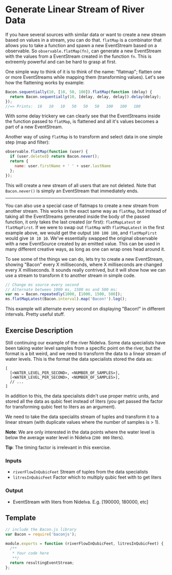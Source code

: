 # Generate Linear Stream of River Data

If you have several sources with similar data or want to create
a new stream based on values in a stream, you can do that. `flatMap`
is a combinator that allows you to take a function and spawn a new
EventStream based on a observable. So `observable.flatMap(fn)`, can
generate a new EventStream with the values from a EventStream created
in the function `fn`. This is extreemly powerful and can be hard to
grasp at first.

One simple way to think of it is to think of the name: "flatmap";
flatten one or more EventStreams while mapping them (transforming
values). Let's see how the flattening works by example:

```js
Bacon.sequentially(10, [10, 50, 100]).flatMap(function (delay) {
  return Bacon.sequentially(10, [delay, delay, delay]).delay(delay);
});
//=> Prints:  10   10   10   50   50   50   100   100   100
```

With some delay trickery we can clearly see that the EventStreams
inside the function passed to `flatMap`, is flattened and all it's
values becomes a part of a new EventStream.

Another way of using `flatMap` is to transform and select data in
one simple step (map and filter):

```js
observable.flatMap(function (user) {
  if (user.deleted) return Bacon.never();
  return {
    name: user.firstName + ' ' + user.lastName
  };
});
```

This will create a new stream of all users that are not deleted. Note
that `Bacon.never()` is simply an EventStream that immediately ends.

---

You can also use a special case of flatmaps to create a new stream
from another stream. This works in the exact same way as `flatMap`, but
instead of taking all the EventStreams generated inside the body of
the passed function, it only takes the last created (or first):
`flatMapLatest` or `flatMapFirst`. If we were to swap out `flatMap`
with `flatMapLatest` in the first example above, we would get the
output `100 100 100`, and `flatMapFirst` would give `10 10 10`. We've
essentially swapped the original observable with a new EventSource
created by an emitted value. This can be used in many different
creative ways, as long as one can wrap ones head around it.

To see some of the things we can do, lets try to create a new EventStream,
showing "Bacon" every X milliseconds, where X milliseconds are changed
every X milliseconds. It sounds really contrived, but it will show how
we can use a stream to transform it to another stream in simple code.

```js
// Change ms source every second
// Alternate between 1000 ms, 1500 ms and 500 ms:
var ms = Bacon.repeatedly(1000, [1000, 1500, 500]);
ms.flatMapLatest(Bacon.interval).map('Bacon!').log();
```

This example will alternate every second on displaying "Bacon!" in
different intervals. Pretty useful stuff.


## Exercise Description

Still continuing our example of the river Nidelva. Some data specialists
have been taking water level samples from a specific point on the river,
but the format is a bit weird, and we need to transform the data to a
linear stream of water levels. This is the format the data specialists
stored the data as:

```
[
  [<WATER_LEVEL_PER_SECOND>, <NUMBER_OF_SAMPLES>],
  [<WATER_LEVEL_PER_SECOND>, <NUMBER_OF_SAMPLES>],
  // ...
]
```

In addition to this, the data specialists didn't use proper metric units,
and stored all the data as qubic feet instead of liters (you get passed
the factor for transforming qubic feet to liters as an argument).

We need to take the data specialits stream of tuples and transform it
to a linear stream (with duplicate values where the number of samples is > 1).

**Note**: We are only interested in the data points where the water level
is below the average water level in Nidelva (`200 000` liters).



**Tip**: The timing factor is irrelevant in this exercise.


### Inputs
 - `riverFlowInQubicFeet` Stream of tuples from the data specialists
 - `litresInQubicFeet` Factor which to multiply qubic feet with to get liters


### Output
 - EventStream with liters from Nidelva. E.g. [190000, 180000, etc]


## Template

```js
// include the Bacon.js library
var Bacon = require('baconjs');

module.exports = function (riverFlowInQubicFeet, litresInQubicFeet) {
  /**
   * Your code here
   **/
  return resultingEventStream;
};
```